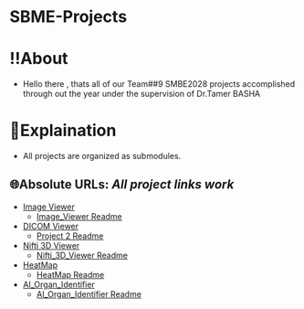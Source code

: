# SBME-Projects
# ‼️About
- Hello there , thats all of our Team##9 SMBE2028 projects accomplished through out the year under the supervision of Dr.Tamer BASHA
# 📝Explaination
- All projects are organized as submodules.

## 🌐Absolute URLs: *All project links work*
- [Image Viewer](https://github.com/hamdy-cufe-eng/Image-Viewer)
  - [Image_Viewer Readme](https://github.com/hamdy-cufe-eng/Image-Viewer/README.md)
- [DICOM Viewer](https://github.com/hamdy-cufe-eng/Dicom-Viewer)
  - [Project 2 Readme](https://github.com/hamdy-cufe-eng/Dicom-Viewer/README.md)
- [Nifti 3D Viewer](https://github.com/hamdy-cufe-eng/nifti-viewer)
  - [Nifti_3D_Viewer Readme](https://github.com/hamdy-cufe-eng/nifti-viewer/README.md)
- [HeatMap](https://github.com/hamdy-cufe-eng/Heatmap)
  - [HeatMap Readme](https://github.com/hamdy-cufe-eng/Heatmap/README.md)
- [AI_Organ_Identifier](https://github.com/hamdy-cufe-eng/Ai-Organ-Identifier)
  - [AI_Organ_Identifier Readme](https://github.com/hamdy-cufe-eng/Ai-Organ-Identifier/README.md)

